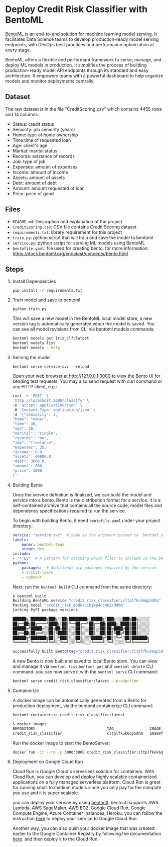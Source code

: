 # Deploy Credit Risk Classifier with BentoML

[BentoML](https://github.com/bentoml/BentoML) is an end-to-end solution for machine learning model serving. It facilitates Data Science teams to develop production-ready model serving endpoints, with DevOps best practices and performance optimization at every stage.

BentoML offers a flexible and performant framework to serve, manage, and deploy ML models in production. It simplifies the process of building production-ready model API endpoints through its standard and easy architecture. It empowers teams with a powerful dashboard to help organize models and monitor deployments centrally.

## Dataset
The raw dataset is in the file "CreditScoring.csv" which contains 4455 rows and 14 columns:
* Status: credit status
* Seniority: job seniority (years)
* Home: type of home ownership
* Time:time of requested loan
* Age: client's age
* Marital: marital status
* Records: existance of records
* Job: type of job
* Expenses: amount of expenses
* Income: amount of income
* Assets: amount of assets
* Debt: amount of debt
* Amount: amount requested of loan
* Price: price of good

## Files
* `README.md`: Description and explanation of the project
* `CreditScoring.csv`: CSV file contains Credit Scoring dataset
* `requirements.txt`: library requirement for this project
* `train.py`: python script that will train and save the model to bentoml
* `service.py`: python script for serving ML models using BentoML
* `bentofile.yaml`: file used for creating bento. for more information: https://docs.bentoml.org/en/latest/concepts/bento.html

## Steps
1. Install Dependencies

    ```
    pip install -r requirements.txt
    ```
2. Train model and save to bentoml

    ```
    python train.py
    ```
    This will save a new model in the BentoML local model store, a new version tag is automatically generated when the model is saved. You can see all model revisions from CLI via bentoml models commands:
    ```bash
    bentoml models get iris_clf:latest
    bentoml models list
    bentoml models --help
    ```
3. Serving the model

    ```
    bentoml serve service:svc --reload
    ```
    Open your web browser at http://127.0.0.1:3000 to view the Bento UI for sending test requests.
    You may also send request with curl command or any HTTP client, e.g.:
    ```bash
    curl -X 'POST' \
    'http://localhost:3000/classify' \
    -H 'accept: application/json' \
    -H 'Content-Type: application/json' \
    -d '{"seniority": 3,
    "home": "owner",
    "time": 36,
    "age": 26,
    "marital": "single",
    "records": "no",
    "job": "freelance",
    "expenses": 35,
    "income": 0.0,
    "assets": 60000.0,
    "debt": 3000.0,
    "amount": 800,
    "price": 1000
    }'
    ```
4. Building Bento

    Once the service definition is finalized, we can build the model and service into a bento. Bento is the distribution format for a service. It is a self-contained archive that contains all the source code, model files and dependency specifications required to run the service.

    To begin with building Bento, it need `bentofile.yaml` under your project directory:
    ```yaml
    service: "service:svc"  # Same as the argument passed to `bentoml serve`
    labels:
        owner: bentoml-team
        stage: dev
    include:
    - "*.py"  # A pattern for matching which files to include in the bento
    python:
        packages:  # Additional pip packages required by the service
        - scikit-learn
        - xgboost
    ```
    Next, run the `bentoml build` CLI command from the same directory:

    ```bash
    $ bentoml build
    Building BentoML service "credit_risk_classifier:cltplfkuk6qp5dhm" from build context "D:\Rahmatsyah Firdaus\Courses\DataTalksClub\machine-learning-zoomcamp\07-bentoml"
    Packing model "credit_risk_model:ibjwp4cs4k2xddhm"
    Locking PyPI package versions..

    ██████╗░███████╗███╗░░██╗████████╗░█████╗░███╗░░░███╗██╗░░░░░
    ██╔══██╗██╔════╝████╗░██║╚══██╔══╝██╔══██╗████╗░████║██║░░░░░
    ██████╦╝█████╗░░██╔██╗██║░░░██║░░░██║░░██║██╔████╔██║██║░░░░░
    ██╔══██╗██╔══╝░░██║╚████║░░░██║░░░██║░░██║██║╚██╔╝██║██║░░░░░
    ██████╦╝███████╗██║░╚███║░░░██║░░░╚█████╔╝██║░╚═╝░██║███████╗
    ╚═════╝░╚══════╝╚═╝░░╚══╝░░░╚═╝░░░░╚════╝░╚═╝░░░░░╚═╝╚══════╝

    Successfully built Bento(tag="credit_risk_classifier:cltplfkuk6qp5dhm")

    ```
    A new Bento is now built and saved to local Bento store. You can view and manage it via 
    `bentoml list`,`bentoml get` and `bentoml delete` CLI command.
    you can now serve it with the `bentoml serve` CLI command:
    ```bash
    bentoml serve credit_risk_classifier:latest --production
    ```

5. Containerize

    A docker image can be automatically generated from a Bento for production deployment, via the bentoml containerize CLI command:
    ```bash
    bentoml containerize credit_risk_classifier:latest
    ```
    ```bash
    $ docker images
    REPOSITORY                                TAG                IMAGE ID       CREATED         SIZE
    credit_risk_classifier                    cltplfkuk6qp5dhm   a8a98f72e8b6   10 seconds ago  1.1GB
    ```
    Run the docker image to start the BentoServer:
    ```bash
    docker run -it --rm -p 3000:3000 credit_risk_classifier:cltplfkuk6qp5dhm serve --production
    ```

6. Deployment on Google Cloud Run

    Cloud Run is Google Cloud's serverless solution for containers. With Cloud Run, you can develop and deploy highly scalable containerized applications on a fully managed serverless platform. Cloud Run is great for running small to medium models since you only pay for the compute you use and it is super scalable.

    you can deploy your service by using [bentoctl](https://github.com/bentoml/bentoctl). bentoctl supports AWS Lambda, AWS SageMaker, AWS EC2, Google Cloud Run, Google Compute Engine, Azure Container Instances, Heroku. you can follow the instruction [here](https://github.com/bentoml/google-cloud-run-deploy) to deploy your service to Google Cloud Run.

    Another way, you can also push your docker image that was created earlier to the Google Container Registry by following the documentation [here](https://cloud.google.com/container-registry/docs/pushing-and-pulling). and then deploy it to the Cloud Run.